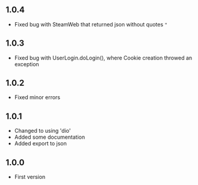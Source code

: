 ## 1.0.4
* Fixed bug with SteamWeb that returned json without quotes `"`

## 1.0.3
* Fixed bug with UserLogin.doLogin(), where Cookie creation throwed an exception

## 1.0.2
* Fixed minor errors

## 1.0.1
* Changed to using 'dio'
* Added some documentation
* Added export to json

## 1.0.0
* First version
